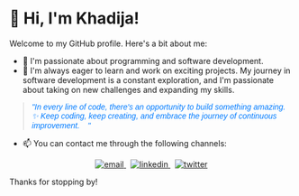 # 👋 Hi, I'm Khadija!

Welcome to my GitHub profile. Here's a bit about me:

- 👀 I'm passionate about programming and software development.
- 🌱 I'm always eager to learn and work on exciting projects. My journey in software development is a constant exploration, and I'm passionate about taking on new challenges and expanding my skills.

<blockquote style="font-family: 'Arial', sans-serif; color: #007BFF;">
  <p style="font-style: italic;">"In every line of code, there's an opportunity to build something amazing. ✨ Keep coding, keep creating, and embrace the journey of continuous improvement. 🚀"</p>
</blockquote>
  
- 📫 You can contact me through the following channels:
<p align="center">
  <a href="mailto:khadijabbirri20@gmail.com">
    <img src="https://img.shields.io/badge/email-007BFF?style=for-the-badge&logo=gmail&logoColor=FFFFFF" alt="email">
  </a>&nbsp;
  <a href="https://www.linkedin.com/in/khadija-bbirri-aa5a33235/">
    <img src="https://img.shields.io/badge/linkedin-007BFF?style=for-the-badge&logo=linkedin&logoColor=FFFFFF" alt="linkedin">
  </a>&nbsp;
  <a href="https://twitter.com/BbirriKhadija">
    <img src="https://img.shields.io/badge/twitter-007BFF?style=for-the-badge&logo=twitter&logoColor=FFFFFF" alt="twitter">
  </a>
</p>

Thanks for stopping by!

<!---
Bbirrikhadija/Bbirrikhadija is a ✨ special ✨ repository because its `README.md` (this file) appears on your GitHub profile.
You can click the Preview link to take a look at your changes.
--->
